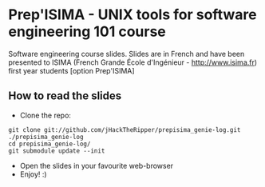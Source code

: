 # Prep'ISIMA  - UNIX tools for software engineering 101 course #

Software engineering course slides. Slides are in French and have been presented to ISIMA (French Grande École d'Ingénieur - http://www.isima.fr) first year students [option Prep'ISIMA]

## How to read the slides ##

   * Clone the repo:

    git clone git://github.com/jHackTheRipper/prepisima_genie-log.git ./prepisima_genie-log  
    cd prepisima_genie-log/  
    git submodule update --init

   * Open the slides in your favourite web-browser
   * Enjoy! :)

